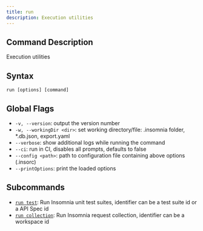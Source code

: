 ```yaml
---
title: run
description: Execution utilities
---
```


## Command Description

Execution utilities

## Syntax

`run [options] [command]`

## Global Flags

- `-v, --version`: output the version number
- `-w, --workingDir <dir>`: set working directory/file: .insomnia folder, *.db.json, export.yaml
- `--verbose`: show additional logs while running the command
- `--ci`: run in CI, disables all prompts, defaults to false
- `--config <path>`: path to configuration file containing above options (.insorc)
- `--printOptions`: print the loaded options

## Subcommands

- [`run test`](/inso-cli/reference/run_test/{{page.release}}/): Run Insomnia unit test suites, identifier can be a test suite id or a API Spec id
- [`run collection`](/inso-cli/reference/run_collection/{{page.release}}/): Run Insomnia request collection, identifier can be a workspace id

